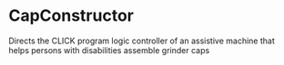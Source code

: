 # CapConstructor
Directs the CLICK program logic controller of an assistive machine that helps persons with disabilities assemble grinder caps

